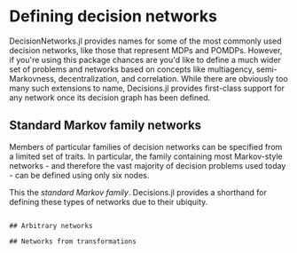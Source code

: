 # Defining decision networks

DecisionNetworks.jl provides names for some of the most commonly used decision networks,
like those that represent MDPs and POMDPs. However, if you're using this package chances are
you'd like to define a much wider set of problems and networks based on concepts like
multiagency, semi-Markovness, decentralization, and correlation. While there are obviously
too many such extensions to name, Decisions.jl provides first-class support for any network
once its decision graph has been defined.


## Standard Markov family networks

Members of particular families of decision networks can be specified from a limited set of
traits. In particular, the family containing most Markov-style networks - and therefore the
vast majority of decision problems used today - can be defined using only six nodes.

This the _standard Markov family_. Decisions.jl provides a shorthand for defining these
types of networks due to their ubiquity.

```

## Arbitrary networks

## Networks from transformations


